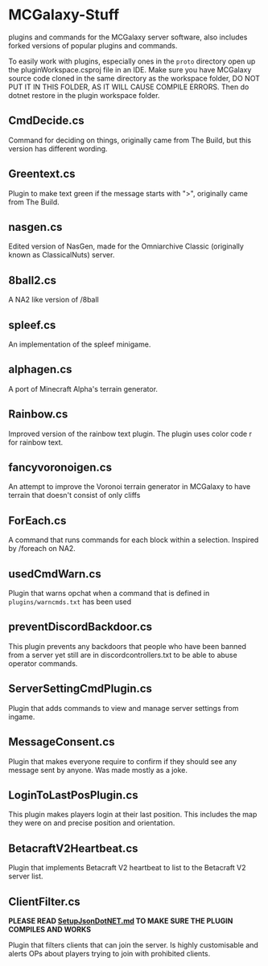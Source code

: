 # MCGalaxy-Stuff
plugins and commands for the MCGalaxy server software, also includes forked versions of popular plugins and commands.

To easily work with plugins, especially ones in the `proto` directory open up the pluginWorkspace.csproj file in an IDE.
Make sure you have MCGalaxy source code cloned in the same directory as the workspace folder, 
DO NOT PUT IT IN THIS FOLDER, AS IT WILL CAUSE COMPILE ERRORS. Then do dotnet restore in the plugin workspace folder.

## CmdDecide.cs
Command for deciding on things, originally came from The Build, but this version has different wording.
## Greentext.cs
Plugin to make text green if the message starts with ">", originally came from The Build.
## nasgen.cs
Edited version of NasGen, made for the Omniarchive Classic (originally known as ClassicalNuts) server.
## 8ball2.cs
A NA2 like version of /8ball
## spleef.cs
An implementation of the spleef minigame.
## alphagen.cs
A port of Minecraft Alpha's terrain generator.
## Rainbow.cs
Improved version of the rainbow text plugin. The plugin uses color code r for rainbow text.
## fancyvoronoigen.cs
An attempt to improve the Voronoi terrain generator in MCGalaxy to have terrain that doesn't consist of only cliffs
## ForEach.cs
A command that runs commands for each block within a selection. Inspired by /foreach on NA2.
## usedCmdWarn.cs
Plugin that warns opchat when a command that is defined in `plugins/warncmds.txt` has been used
## preventDiscordBackdoor.cs
This plugin prevents any backdoors that people who have been banned from a server yet still are in discordcontrollers.txt to be able to abuse operator commands.
## ServerSettingCmdPlugin.cs
Plugin that adds commands to view and manage server settings from ingame.
## MessageConsent.cs
Plugin that makes everyone require to confirm if they should see any message sent by anyone. Was made mostly as a joke.
## LoginToLastPosPlugin.cs
This plugin makes players login at their last position. This includes the map they were on and precise position and orientation.
## BetacraftV2Heartbeat.cs
Plugin that implements Betacraft V2 heartbeat to list to the Betacraft V2 server list.
## ClientFilter.cs
**PLEASE READ [SetupJsonDotNET.md](SetupJsonDotNET.md) TO MAKE SURE THE PLUGIN COMPILES AND WORKS**

Plugin that filters clients that can join the server. Is highly customisable and alerts OPs about players trying to join with prohibited clients.

